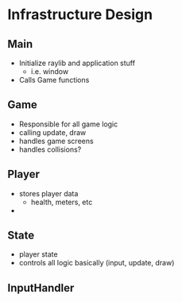 # Infrastructure Design

## Main
- Initialize raylib and application stuff
  - i.e. window
- Calls Game functions

## Game
- Responsible for all game logic
- calling update, draw
- handles game screens
- handles collisions?

## Player
- stores player data
  - health, meters, etc
- 

## State
- player state
- controls all logic basically (input, update, draw)

## InputHandler

